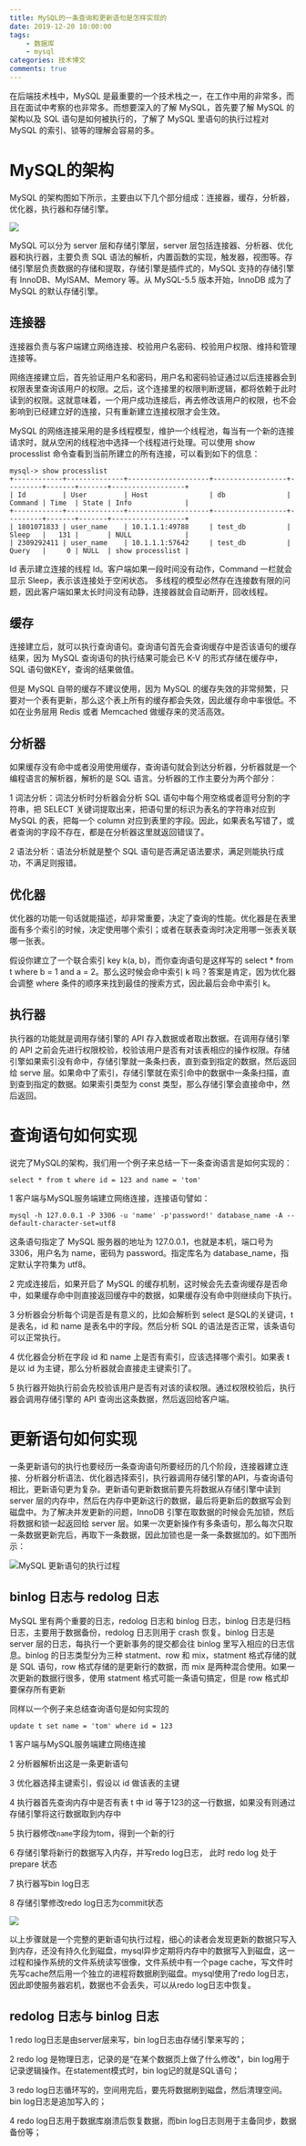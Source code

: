 ```yaml
---
title: MySQL的一条查询和更新语句是怎样实现的
date: 2019-12-20 10:00:00
tags:
	- 数据库
	- mysql
categories: 技术博文
comments: true
---
```


在后端技术栈中，MySQL 是最重要的一个技术栈之一，在工作中用的非常多，而且在面试中考察的也非常多。而想要深入的了解 MySQL，首先要了解 MySQL 的架构以及 SQL 语句是如何被执行的，了解了 MySQL 里语句的执行过程对 MySQL 的索引、锁等的理解会容易的多。

# MySQL的架构

MySQL 的架构图如下所示，主要由以下几个部分组成：连接器，缓存，分析器，优化器，执行器和存储引擎。

![](https://user-gold-cdn.xitu.io/2019/5/17/16ac5fc59b93c2e7?w=871&h=671&f=png&s=49367)

MySQL 可以分为 server 层和存储引擎层，server 层包括连接器、分析器、优化器和执行器，主要负责 SQL 语法的解析，内置函数的实现，触发器，视图等。存储引擎层负责数据的存储和提取，存储引擎是插件式的，MySQL 支持的存储引擎有 InnoDB、MyISAM、Memory 等。从 MySQL-5.5 版本开始，InnoDB 成为了 MySQL 的默认存储引擎。

## 连接器

连接器负责与客户端建立网络连接、校验用户名密码、校验用户权限、维持和管理连接等。

网络连接建立后，首先验证用户名和密码，用户名和密码验证通过以后连接器会到权限表里查询该用户的权限。之后，这个连接里的权限判断逻辑，都将依赖于此时读到的权限。这就意味着，一个用户成功连接后，再去修改该用户的权限，也不会影响到已经建立好的连接，只有重新建立连接权限才会生效。

MySQL 的网络连接采用的是多线程模型，维护一个线程池，每当有一个新的连接请求时，就从空闲的线程池中选择一个线程进行处理。可以使用 show processlist 命令查看到当前所建立的所有连接，可以看到如下的信息：

```
mysql-> show processlist
+------------+--------------+--------------------+------------------+---------+-------+-------+------------------+
| Id         | User         | Host               | db               | Command | Time  | State | Info             |
+------------+--------------+--------------------+------------------+---------+-------+-------+------------------+
| 1801071833 | user_name    | 10.1.1.1:49788     | test_db          | Sleep   |   131 |       | NULL             |  
| 2309292411 | user_name    | 10.1.1.1:57642     | test_db          | Query   |     0 | NULL  | show processlist |
```

Id 表示建立连接的线程 Id。客户端如果一段时间没有动作，Command 一栏就会显示 Sleep，表示该连接处于空闲状态。
多线程的模型必然存在连接数有限的问题，因此客户端如果太长时间没有动静，连接器就会自动断开，回收线程。

## 缓存

连接建立后，就可以执行查询语句。查询语句首先会查询缓存中是否该语句的缓存结果，因为 MySQL 查询语句的执行结果可能会已 K-V 的形式存储在缓存中，SQL 语句做KEY，查询的结果做值。

但是 MySQL 自带的缓存不建议使用，因为 MySQL 的缓存失效的非常频繁，只要对一个表有更新，那么这个表上所有的缓存都会失效，因此缓存命中率很低。不如在业务层用 Redis 或者 Memcached 做缓存来的灵活高效。

## 分析器

如果缓存没有命中或者没用使用缓存，查询语句就会到达分析器，分析器就是一个编程语言的解析器，解析的是 SQL 语言。分析器的工作主要分为两个部分：

1 词法分析：词法分析时分析器会分析 SQL 语句中每个用空格或者逗号分割的字符串，把 SELECT 关键词提取出来，把语句里的标识为表名的字符串对应到 MySQL 的表，把每一个 column 对应到表里的字段。因此，如果表名写错了，或者查询的字段不存在，都是在分析器这里就返回错误了。

2 语法分析：语法分析就是整个 SQL 语句是否满足语法要求，满足则能执行成功，不满足则报错。

## 优化器

优化器的功能一句话就能描述，却非常重要，决定了查询的性能。优化器是在表里面有多个索引的时候，决定使用哪个索引；或者在联表查询时决定用哪一张表关联哪一张表。

假设你建立了一个联合索引 key k(a, b)，而你查询语句是这样写的 select * from t where b = 1 and a = 2。那么这时候会命中索引 k 吗？答案是肯定，因为优化器会调整 where 条件的顺序来找到最佳的搜索方式，因此最后会命中索引 k。

## 执行器

执行器的功能就是调用存储引擎的 API 存入数据或者取出数据。在调用存储引擎的 API 之前会先进行权限校验，校验该用户是否有对该表相应的操作权限。存储引擎如果索引没有命中，存储引擎就一条条扫表，直到查到指定的数据，然后返回给 serve 层。如果命中了索引，存储引擎就在索引命中的数据中一条条扫描，直到查到指定的数据。如果索引类型为 const 类型，那么存储引擎会直接命中，然后返回。

# 查询语句如何实现

说完了MySQL的架构，我们用一个例子来总结一下一条查询语言是如何实现的：

```
select * from t where id = 123 and name = 'tom'
```

1 客户端与MySQL服务端建立网络连接，连接语句譬如：

```
mysql -h 127.0.0.1 -P 3306 -u 'name' -p'password!' database_name -A --default-character-set=utf8
```
这条语句指定了 MySQL 服务器的地址为 127.0.0.1，也就是本机，端口号为 3306，用户名为 name，密码为 password。指定库名为 database_name，指定默认字符集为 utf8。

2 完成连接后，如果开启了 MySQL 的缓存机制，这时候会先去查询缓存是否命中，如果缓存命中则直接返回缓存中的数据，如果缓存没有命中则继续向下执行。

3 分析器会分析每个词是否是有意义的，比如会解析到 select 是SQL的关键词，t 是表名，id 和 name 是表名中的字段。然后分析 SQL 的语法是否正常，该条语句可以正常执行。

4 优化器会分析在字段 id 和 name 上是否有索引，应该选择哪个索引。如果表 t 是以 id 为主键，那么分析器就会直接走主键索引了。

5 执行器开始执行前会先校验该用户是否有对该的读权限。通过权限校验后，执行器会调用存储引擎的 API 查询出这条数据，然后返回给客户端。

# 更新语句如何实现

一条更新语句的执行也要经历一条查询语句所要经历的几个阶段，连接器建立连接、分析器分析语法、优化器选择索引，执行器调用存储引擎的API，与查询语句相比，更新语句更为复杂。更新语句更新数据前要先将数据从存储引擎中读到 server 层的内存中，然后在内存中更新这行的数据，最后将更新后的数据写会到磁盘中。为了解决并发更新的问题，InnoDB 引擎在取数据的时候会先加锁，然后将数据和锁一起返回给 server 层。如果一次更新操作有多条语句，那么每次只取一条数据更新完后，再取下一条数据，因此加锁也是一条一条数据加的。如下图所示：

![MySQL 更新语句的执行过程](./image/mysql_update_flow.png)

## binlog 日志与 redolog 日志

MySQL 里有两个重要的日志，redolog 日志和 binlog 日志，binlog 日志是归档日志，主要用于数据备份，redolog 日志则用于 crash 恢复。binlog 日志是 server 层的日志，每执行一个更新事务的提交都会往 binlog 里写入相应的日志信息。binlog 的日志类型分为三种 statment、row 和 mix，statment 格式存储的就是 SQL 语句，row 格式存储的是更新行的数据，而 mix 是两种混合使用。如果一次更新的数据行很多，使用 statment 格式可能一条语句搞定，但是 row 格式却要保存所有更新

同样以一个例子来总结查询语句是如何实现的

```
update t set name = 'tom' where id = 123
```

1 客户端与MySQL服务端建立网络连接

2 分析器解析出这是一条更新语句

3 优化器选择主键索引，假设以 id 做该表的主键

4 执行器首先查询内存中是否有表 t 中 id 等于123的这一行数据，如果没有则通过存储引擎将这行数据取到内存中

5 执行器修改`name`字段为tom，得到一个新的行

6 存储引擎将新行的数据写入内存，并写redo log日志， 此时 redo log 处于 prepare 状态

7 执行器写bin log日志

8 存储引擎修改redo log日志为commit状态


![](https://user-gold-cdn.xitu.io/2019/6/4/16b2027a26b577f2?w=216&h=566&f=png&s=19813)

以上步骤就是一个完整的更新语句执行过程，细心的读者会发现更新的数据只写入到内存，还没有持久化到磁盘，mysql异步定期将内存中的数据写入到磁盘，这一过程和操作系统的文件系统读写很像，文件系统中有一个page cache，写文件时先写cache然后用一个独立的进程将数据刷到磁盘。mysql使用了redo log日志，因此即使服务器宕机，数据也不会丢失，可以从redo log日志中恢复。

## redolog 日志与 binlog 日志

1 redo log日志是由server层来写，bin log日志由存储引擎来写的；

2 redo log 是物理日志，记录的是“在某个数据页上做了什么修改"，bin log用于记录逻辑操作。在statement模式时，bin log记的就是SQL语句；

3 redo log日志循环写的，空间用完后，要先将数据刷到磁盘，然后清理空间。bin log日志是追加写入的；

4 redo log日志用于数据库崩溃后恢复数据，而bin log日志则用于主备同步，数据备份等；

